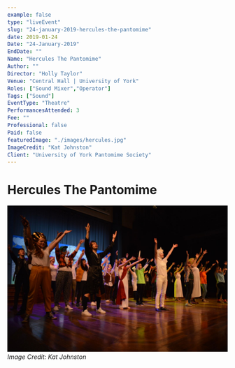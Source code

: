 ```yaml
---
example: false
type: "liveEvent"
slug: "24-january-2019-hercules-the-pantomime"
date: 2019-01-24
Date: "24-January-2019"
EndDate: ""
Name: "Hercules The Pantomime"
Author: ""
Director: "Holly Taylor"
Venue: "Central Hall | University of York"
Roles: ["Sound Mixer","Operator"]
Tags: ["Sound"]
EventType: "Theatre"
PerformancesAttended: 3
Fee: ""
Professional: false
Paid: false
featuredImage: "./images/hercules.jpg"
ImageCredit: "Kat Johnston"
Client: "University of York Pantomime Society"
---
```


# Hercules The Pantomime

![Image by Kat Johnston](./images/hercules.jpg)
*Image Credit: Kat Johnston*

